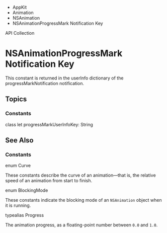 

- AppKit
- Animation
- NSAnimation
-  NSAnimationProgressMark Notification Key 

API Collection

# NSAnimationProgressMark Notification Key

This constant is returned in the userInfo dictionary of the progressMarkNotification notification.

## Topics

### Constants

class let progressMarkUserInfoKey: String

## See Also

### Constants

enum Curve

These constants describe the curve of an animation—that is, the relative speed of an animation from start to finish.

enum BlockingMode

These constants indicate the blocking mode of an `NSAnimation` object when it is running.

typealias Progress

The animation progress, as a floating-point number between `0.0` and `1.0`.

